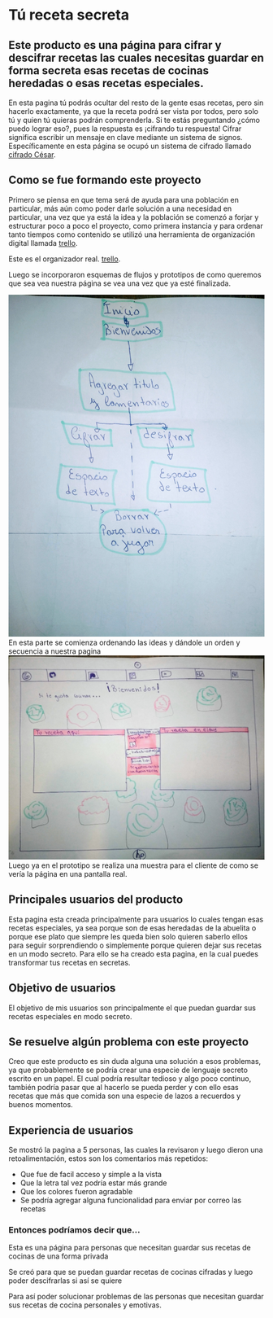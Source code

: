 # Tú receta secreta
## Este producto es una página para cifrar y descifrar recetas las cuales necesitas guardar en forma secreta esas recetas de cocinas heredadas o esas recetas especiales. 

En esta pagina tú podrás ocultar del resto de la gente esas recetas, pero sin hacerlo exactamente, ya que la receta podrá ser vista por todos, pero solo tú y quien tú quieras podrán comprenderla. Si te estás preguntando ¿cómo puedo lograr eso?, pues la respuesta es ¡cifrando tu respuesta! 
Cifrar significa escribir un mensaje en clave mediante un sistema de signos.
Específicamente en esta página se ocupó un sistema de cifrado llamado [cifrado César](https://en.wikipedia.org/wiki/Caesar_cipher).

## Como se fue formando este proyecto
Primero se piensa en que tema será de ayuda para una población en particular, más aún como poder darle solución a una necesidad en particular, una vez que ya está la idea y la población se comenzó a forjar y estructurar poco a poco el proyecto, como primera instancia y para ordenar tanto tiempos como contenido se utilizó una herramienta de organización digital llamada [trello](https://es.wikipedia.org/wiki/Trello).
  
  Este es el organizador real.
  [trello](https://trello.com/b/fRMRcSvF/organizador-laboratoria).
  
  
  
  Luego se incorporaron esquemas de flujos y prototipos de como queremos que sea vea nuestra página se vea una vez que ya esté finalizada. 


![diagramaDeFlujo](imagenes/diagramadeflujo.jpg)
En esta parte se comienza ordenando las ideas y dándole un orden y secuencia a nuestra pagina
![prototipo](imagenes/prototipo.jpg)
Luego ya en el prototipo se realiza una muestra para el cliente de como se vería la página en una pantalla real. 






## Principales usuarios del producto
Esta pagina esta creada principalmente para usuarios lo cuales tengan esas recetas especiales, ya sea porque son de esas heredadas de la abuelita o porque ese plato que siempre les queda bien solo quieren saberlo ellos para seguir sorprendiendo o simplemente porque quieren dejar sus recetas en un modo secreto.
 Para ello se ha creado esta pagina, en la cual puedes transformar tus recetas en secretas.
  
  ## Objetivo de usuarios
  El objetivo de mis usuarios son principalmente el que puedan guardar sus recetas especiales en modo secreto.
  
  ## Se resuelve algún problema con este proyecto
  Creo que este producto es sin duda alguna una solución a esos problemas, ya que probablemente se podría crear una especie de lenguaje secreto escrito en un papel. El cual podría resultar tedioso y algo poco continuo, también podría pasar que al hacerlo se pueda perder y con ello esas recetas que más que comida son una especie de lazos a recuerdos y buenos momentos. 
  
  ## Experiencia de usuarios 
  Se mostró la pagina a 5 personas, las cuales la revisaron y luego dieron una retoalimentación, estos son los comentarios más repetidos:
  - Que fue de facil acceso y simple a la vista
  - Que la letra tal vez podría estar más grande 
  - Que los colores fueron agradable 
  - Se podría agregar alguna funcionalidad para enviar por correo las recetas
  

  ### Entonces podríamos decir que...
  Esta es una página para personas que necesitan guardar sus recetas de cocinas de una forma privada

  Se creó para que se puedan guardar recetas de cocinas cifradas y luego poder descifrarlas si así se quiere

  Para así poder solucionar problemas de las personas que necesitan guardar sus recetas de cocina personales y emotivas. 

















































































































